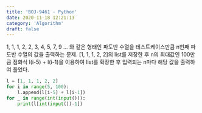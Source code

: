```yaml
---
title: 'BOJ-9461 - Python'
date: 2020-11-18 12:21:13
category: 'Algorithm'
draft: false
---
```

1, 1, 1, 2, 2, 3, 4, 5, 7, 9 ... 와 같은 형태인 파도반 수열을 테스트케이스만큼 n번째 파도반 수열의 값을 출력하는 문제. [1, 1, 1, 2, 2]의 list를 저장한 후 n의 최대값인 100만큼 점화식 l(i-5) + l(i-1)을 이용하여 list를 확장한 후 입력되는 n마다 해당 값을 출력하여 풀었다.
```python
l = [1, 1, 1, 2, 2]
for i in range(5, 100):
    l.append(l[i-5] + l[i-1])
for _ in range(int(input())):
    print(l[int(input())-1])

```